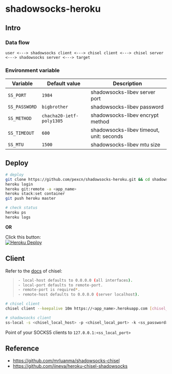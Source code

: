 # shadowsocks-heroku

## Intro

### Data flow

```
user <---> shadowsocks client <---> chisel client <---> chisel server <---> shadowsocks server <---> target
```

### Environment variable

Variable | Default value | Description
--- | --- | ---
`SS_PORT` | `1984` | shadowsocks-libev server port
`SS_PASSWORD` | `bigbrother` | shadowsocks-libev password
`SS_METHOD` | `chacha20-ietf-poly1305` | shadowsocks-libev encrypt method
`SS_TIMEOUT` | `600` | shadowsocks-libev timeout, unit: seconds
`SS_MTU` | `1500` | shadowsocks-libev mtu size

## Deploy

```bash
# deploy
git clone https://github.com/pexcn/shadowsocks-heroku.git && cd shadowsocks-heroku
heroku login
heroku git:remote -a <app_name>
heroku stack:set container
git push heroku master

# check status
heroku ps
heroku logs
```

**OR**

Click this button:  
[![Heroku Deploy](https://www.herokucdn.com/deploy/button.svg)](https://heroku.com/deploy?template=https://github.com/pexcn/shadowsocks-heroku)

## Client

Refer to the [docs](https://github.com/jpillora/chisel#usage) of chisel:
> ```bash
> - local-host defaults to 0.0.0.0 (all interfaces).
> - local-port defaults to remote-port.
> - remote-port is required*.
> - remote-host defaults to 0.0.0.0 (server localhost).
> ```

```bash
# chisel client
chisel client --keepalive 10m https://<app_name>.herokuapp.com [chisel_local_host]:[chisel_local_port]:[ss_remote_host]:<ss_remote_port>

# shadowsocks client
ss-local -s <chisel_local_host> -p <chisel_local_port> -k <ss_password> -m <ss_method> -l <ss_local_port>
```

Point of your SOCKS5 clients to `127.0.0.1:<ss_local_port>`

## Reference

- https://github.com/mrluanma/shadowsocks-chisel
- https://github.com/iineva/heroku-chisel-shadowsocks
